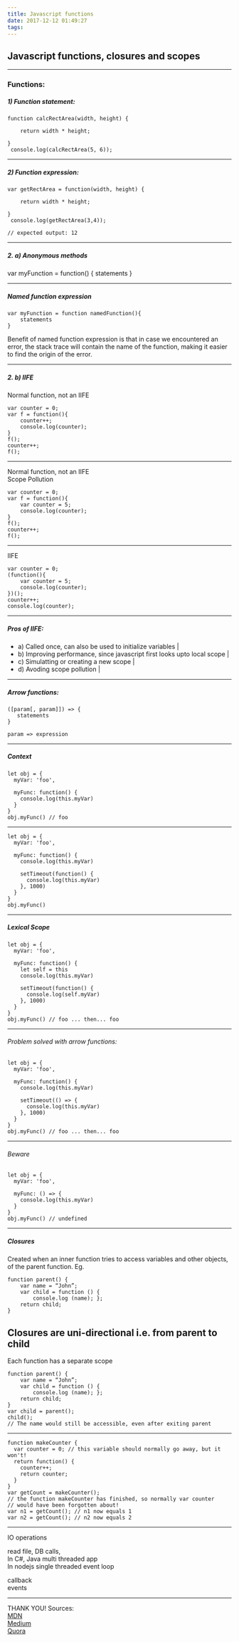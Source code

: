 ```yaml
---
title: Javascript functions
date: 2017-12-12 01:49:27
tags:
---
```


## Javascript functions, closures and scopes

---

### Functions:

##### 1) Function statement:

```
function calcRectArea(width, height) {

	return width * height;

}
 console.log(calcRectArea(5, 6));
```

---

##### 2) Function expression:

```
var getRectArea = function(width, height) {

    return width * height;

}
 console.log(getRectArea(3,4));

// expected output: 12
```

---

##### 2. a) Anonymous methods

var myFunction = function() {
statements
}

---

##### Named function expression

```
var myFunction = function namedFunction(){
    statements
}
```

Benefit of named function expression is that in case we encountered an error,
the stack trace will contain the name of the function, making it easier to find the origin of the error.

---

##### 2. b) IIFE

Normal function, not an IIFE

```
var counter = 0;
var f = function(){
	counter++;
	console.log(counter);
}
f();
counter++;
f();
```

---

Normal function, not an IIFE  
Scope Pollution

```
var counter = 0;
var f = function(){
	var counter = 5;
	console.log(counter);
}
f();
counter++;
f();
```

---

IIFE

```
var counter = 0;
(function(){
	var counter = 5;
	console.log(counter);
})();
counter++;
console.log(counter);
```

---

##### Pros of IIFE:

-   a) Called once, can also be used to initialize variables |
-   b) Improving performance, since javascript first looks upto local scope |
-   c) Simulatting or creating a new scope |
-   d) Avoding scope pollution |

---

##### Arrow functions:

```
([param[, param]]) => {
   statements
}
```

```
param => expression
```

---

##### Context

```
let obj = {
  myVar: 'foo',

  myFunc: function() {
    console.log(this.myVar)
  }
}
obj.myFunc() // foo
```

---

```
let obj = {
  myVar: 'foo',

  myFunc: function() {
    console.log(this.myVar)

    setTimeout(function() {
      console.log(this.myVar)
    }, 1000)
  }
}
obj.myFunc()
```

---

##### Lexical Scope

```
let obj = {
  myVar: 'foo',

  myFunc: function() {
    let self = this
    console.log(this.myVar)

    setTimeout(function() {
      console.log(self.myVar)
    }, 1000)
  }
}
obj.myFunc() // foo ... then... foo
```

---

###### Problem solved with arrow functions:

```
let obj = {
  myVar: 'foo',

  myFunc: function() {
    console.log(this.myVar)

    setTimeout(() => {
      console.log(this.myVar)
    }, 1000)
  }
}
obj.myFunc() // foo ... then... foo
```

---

###### Beware

```
let obj = {
  myVar: 'foo',

  myFunc: () => {
    console.log(this.myVar)
  }
}
obj.myFunc() // undefined
```

---

##### Closures

Created when an inner function tries to access variables and other objects, of the parent function.
Eg.

```
function parent() {
    var name = “John”;
    var child = function () {
        console.log (name); };
    return child;
}
```

## Closures are uni-directional i.e. from parent to child

Each function has a separate scope

```
function parent() {
    var name = “John”;
    var child = function () {
        console.log (name); };
    return child;
}
var child = parent();
child();
// The name would still be accessible, even after exiting parent
```

---

```
function makeCounter {
  var counter = 0; // this variable should normally go away, but it won't!
  return function() {
    counter++;
    return counter;
  }
}
var getCount = makeCounter();
// the function makeCounter has finished, so normally var counter
// would have been forgotten about!
var n1 = getCount(); // n1 now equals 1
var n2 = getCount(); // n2 now equals 2
```

---

IO operations

read file, DB calls,  
In C#, Java multi threaded app  
In nodejs single threaded event loop

callback  
events

---

THANK YOU!
Sources:  
[MDN](https://developer.mozilla.org/en-US/docs/Web/JavaScript/Reference/Functions)  
[Medium](https://medium.com/tfogo/advantages-and-pitfalls-of-arrow-functions-a16f0835799e)  
[Quora](https://www.quora.com/How-do-I-explain-JavaScript-closures-to-a-child)
